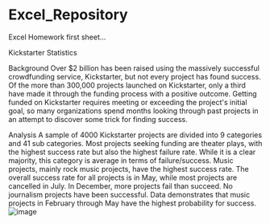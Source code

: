 # Excel_Repository
Excel Homework first sheet...


Kickstarter Statistics

Background
Over $2 billion has been raised using the massively successful crowdfunding service, Kickstarter, but not every project has found success. Of the more than 300,000 projects launched on Kickstarter, only a third have made it through the funding process with a positive outcome.
Getting funded on Kickstarter requires meeting or exceeding the project's initial goal, so many organizations spend months looking through past projects in an attempt to discover some trick for finding success. 

Analysis
A sample of 4000 Kickstarter projects are divided into 9 categories and 41 sub categories. Most projects seeking funding are theater plays, with the highest success rate but also the highest failure rate. While it is a clear majority, this category is average in terms of  failure/success. Music projects, mainly rock music projects, have the highest success rate. The overall success rate for all projects is in May, while most projects are cancelled in July. In December, more projects fail than succeed. No journalism projects have been successful.
Data demonstrates that music projects in February through May have the highest probability for success.
![image](https://user-images.githubusercontent.com/77551026/113613892-d369a200-961f-11eb-977f-f888c541ae23.png)
